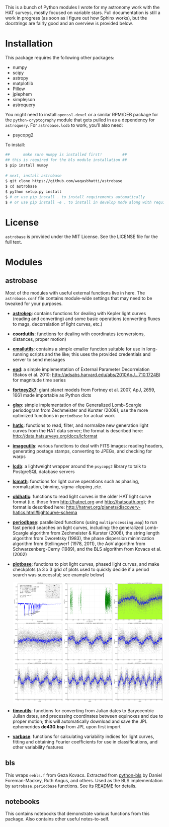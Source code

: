 This is a bunch of Python modules I wrote for my astronomy work with the HAT
surveys, mostly focused on variable stars. Full documentation is still a work in
progress (as soon as I figure out how Sphinx works), but the docstrings are
fairly good and an overview is provided below.

# Installation

This package requires the following other packages:

- numpy
- scipy
- astropy
- matplotlib
- Pillow
- jplephem
- simplejson
- astroquery

You might need to install `openssl-devel` or a similar RPM/DEB package for the
`python-cryptography` module that gets pulled in as a dependency for
`astroquery`. For `astrobase.lcdb` to work, you'll also need:

- psycopg2

To install:

```bash
##      make sure numpy is installed first!         ##
## this is required for the bls module installation ##
$ pip install numpy

# next, install astrobase
$ git clone https://github.com/waqasbhatti/astrobase
$ cd astrobase
$ python setup.py install
$ # or use pip install . to install requirements automatically
$ # or use pip install -e . to install in develop mode along with requirements
```


# License

`astrobase` is provided under the MIT License. See the LICENSE file for the full
text.


# Modules

## astrobase

Most of the modules with useful external functions live in here. The
`astrobase.conf` file contains module-wide settings that may need to be
tweaked for your purposes.

- **[astrokep](astrobase/astrokep.py)**: contains functions for dealing with
  Kepler light curves (reading and converting) and some basic operations
  (converting fluxes to mags, decorrelation of light curves, etc.)

- **[coordutils](astrobase/coordutils.py)**: functions for dealing with
  coordinates (conversions, distances, proper motion)

- **[emailutils](astrobase/emailutils.py)**: contains a simple emailer
  function suitable for use in long-running scripts and the like; this uses the
  provided credentials and server to send messages

- **[epd](astrobase/epd.py)**: a simple implementation of External Parameter
  Decorrelation (Bakos et al. 2010:
  http://adsabs.harvard.edu/abs/2010ApJ...710.1724B) for magnitude time series

- **[fortney2k7](astrobase/fortney2k7.py)**: giant planet models from Fortney
  et al. 2007, ApJ, 2659, 1661 made importable as Python dicts

- **[glsp](astrobase/glsp.py)**: simple implementation of the Generalized
  Lomb-Scargle periodogram from Zechmeister and Kurster (2008); use the more
  optimized functions in `periodbase` for actual work

- **[hatlc](astrobase/hatlc.py)**: functions to read, filter, and normalize
  new generation light curves from the HAT data server; the format is described
  here: http://data.hatsurveys.org/docs/lcformat

- **[imageutils](astrobase/imageutils.py)**: various functions to deal with
  FITS images: reading headers, generating postage stamps, converting to JPEGs,
  and checking for warps

- **[lcdb](astrobase/lcdb.py)**: a lightweight wrapper around the
  `psycopg2` library to talk to PostgreSQL database servers

- **[lcmath](astrobase/lcmath.py)**: functions for light curve operations such
  as phasing, normalization, binning, sigma-clipping ,etc.

- **[oldhatlc](astrobase/oldhatlc.py)**: functions to read light curves in the
  older HAT light curve format (i.e. those from http://hatnet.org and
  http://hatsouth.org); the format is described here:
  http://hatnet.org/planets/discovery-hatlcs.html#lightcurve-schema

- **[periodbase](astrobase/periodbase.py)**: parallelized functions (using
  `multiprocessing.map`) to run fast period searches on light curves, including:
  the generalized Lomb-Scargle algorithm from Zechmeister & Kurster (2008), the
  string length algorithm from Dworetsky (1983), the phase dispersion
  minimization algorithm from Stellingwerf (1978, 2011), the AoV algorithm from
  Schwarzenberg-Cerny (1989), and the BLS algorithm from Kovacs et al. (2002)

- **[plotbase](astrobase/plotbase.py)**: functions to plot light curves,
  phased light curves, and make checkplots (a 3 x 3 grid of plots used to
  quickly decide if a period search was successful; see example below)

  ![Voting mode image](astrobase/data/checkplot-example.png?raw=true)

- **[timeutils](astrobase/timeutils.py)**: functions for converting from
  Julian dates to Baryocentric Julian dates, and precessing coordinates between
  equinoxes and due to proper motion; this will automatically download and save
  the JPL ephemerides **de430.bsp** from JPL upon first import

- **[varbase](astrobase/varbase.py)**: functions for calculating variability
  indices for light curves, fitting and obtaining Fourier coefficients for use
  in classifications, and other variability features

## bls

This wraps `eebls.f` from Geza Kovacs. Extracted from
[python-bls](http://github.com/dfm/python-bls) by Daniel Foreman-Mackey, Ruth
Angus, and others. Used as the BLS implementation by `astrobase.periodbase`
functions. See its [README](bls/README.md) for details.

## notebooks

This contains notebooks that demonstrate various functions from this
package. Also contains other useful notes-to-self.
